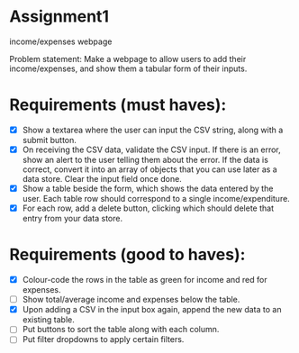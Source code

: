 # Assignment1
income/expenses webpage

Problem statement: Make a webpage to allow users to add their income/expenses, and show them a tabular form of their inputs.
# Requirements (must haves):
- [x] Show a textarea where the user can input the CSV string, along with a submit button.
- [x] On receiving the CSV data, validate the CSV input. If there is an error, show an alert to the user telling them about the error. If the data is correct, convert it into an array of objects that you can use later as a data store. Clear the input field once done.
- [x] Show a table beside the form, which shows the data entered by the user. Each table row should correspond to a single income/expenditure.
- [x] For each row, add a delete button, clicking which should delete that entry from your data store.
# Requirements (good to haves):
- [x] Colour-code the rows in the table as green for income and red for expenses.
- [ ] Show total/average income and expenses below the table.
- [x] Upon adding a CSV in the input box again, append the new data to an existing table.
- [ ] Put buttons to sort the table along with each column.
- [ ] Put filter dropdowns to apply certain filters.
